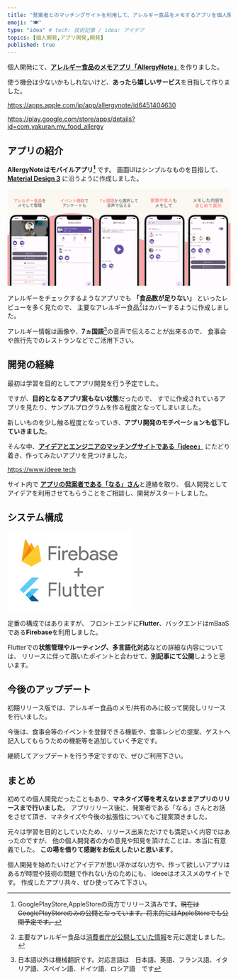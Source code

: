 ```yaml
---
title: "発案者とのマッチングサイトを利用して、アレルギー食品をメモするアプリを個人開発した"
emoji: "🍽️"
type: "idea" # tech: 技術記事 / idea: アイデア
topics: [個人開発,アプリ開発,開発]
published: true
---
```

個人開発にて、[**アレルギー食品のメモアプリ「AllergyNote」**](https://play.google.com/store/apps/details?id=com.yakuran.my_food_allergy)を作りました。

使う機会は少ないかもしれないけど、**あったら嬉しいサービス**を目指して作りました。

https://apps.apple.com/jp/app/allergynote/id6451404630

https://play.google.com/store/apps/details?id=com.yakuran.my_food_allergy

## アプリの紹介

**AllergyNoteはモバイルアプリ[^1]** です。
画面UIはシンプルなものを目指して、[**Material Design 3**](https://m3.material.io) に沿うように作成しました。

![Screenshot](/images/allergynote_screenshot_all.png)

アレルギーをチェックするようなアプリでも **「食品数が足りない」** といったレビューを多く見たので、
主要なアレルギー食品[^2]はカバーするように作成しました。

アレルギー情報は画像や、**7ヵ国語**[^3]の音声で伝えることが出来るので、
食事会や旅行先でのレストランなどでご活用下さい。

## 開発の経緯

最初は学習を目的としてアプリ開発を行う予定でした。

ですが、**目的となるアプリ案もない状態**だったので、
すでに作成されているアプリを見たり、サンプルプログラムを作る程度となってしまいました。

新しいものを少し触る程度となっていき、**アプリ開発のモチベーションも低下していきました**。

そんな中、[**アイデアとエンジニアのマッチングサイトである「ideee」**](https://www.ideee.tech) にたどり着き、作ってみたいアプリを見つけました。

https://www.ideee.tech

サイト内で [**アプリの発案者である「なる」さん**](https://twitter.com/1026NT)と連絡を取り、
個人開発としてアイデアを利用させてもらうことをご相談し、開発がスタートしました。

## システム構成

![Flutter x Firebase](/images/flutter_firebase.png)

定番の構成ではありますが、
フロントエンドに**Flutter**、バックエンドはmBaaSである**Firebase**を利用しました。

Flutterでの**状態管理やルーティング、多言語化対応**などの詳細な内容については、
リリースに伴って躓いたポイントと合わせて、**別記事にて公開**しようと思います。

## 今後のアップデート

初期リリース版では、アレルギー食品のメモ/共有のみに絞って開発しリリースを行いました。

今後は、食事会等のイベントを登録できる機能や、食事レシピの提案、ゲストへ記入してもらうための機能等を追加していく予定です。

継続してアップデートを行う予定ですので、ぜひご利用下さい。

## まとめ

初めての個人開発だったこともあり、**マネタイズ等を考えないままアプリのリリースまで行いました**。
アプリリリース後に、発案者である「なる」さんとお話をさせて頂き、マネタイズや今後の拡張性についてもご提案頂きました。

元々は学習を目的としていたため、リリース出来ただけでも満足いく内容ではあったのですが、
他の個人開発者の方の意見や知見を頂けたことは、本当に有意義でした。
**この場を借りて感謝をお伝えしたいと思います**。

個人開発を始めたいけどアイデアが思い浮かばない方や、作って欲しいアプリはあるが時間や技術の問題で作れない方のためにも、
ideeeはオススメのサイトです。
作成したアプリ共々、ぜひ使ってみて下さい。

[^1]: GooglePlayStore,AppleStoreの両方でリリース済みです。~~現在はGooglePlayStoreのみの公開となっています。将来的にはAppleStoreでも公開予定です。~~
[^2]: 主要なアレルギー食品は[消費者庁が公開していた情報](https://www.caa.go.jp/policies/policy/food_labeling/food_sanitation/allergy/)を元に選定しました。
[^3]: 日本語以外は機械翻訳です。対応言語は　日本語、英語、フランス語、イタリア語、スペイン語、ドイツ語、ロシア語　です
